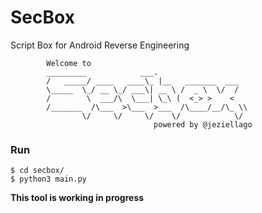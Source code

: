 # SecBox
Script Box for Android Reverse Engineering

```
        Welcome to
        _________            ___.                 
        /   _____/ ____   ____\_ |__   _______  ___
        \_____  \_/ __ \_/ ___\| __ \ /  _ \  \/  /
        /        \  ___/\  \___| \_\ (  <_> >    < 
        /_______  /\___  >\___  >___  /\____/__/\_ \\
                \/     \/     \/    \/            \/
                                powered by @jeziellago
```

### Run
```
$ cd secbox/
$ python3 main.py
```

**This tool is working in progress**